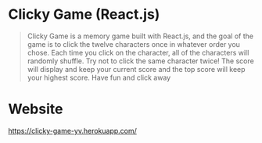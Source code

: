 # Clicky Game (React.js)
> Clicky Game is a memory game built with React.js, and the goal of the game is to click the twelve characters once in whatever order you chose. Each time you click on the character, all of the characters will randomly shuffle. Try not to click the same character twice!
> The score will display and keep your current score and the top score will keep your highest score.
> Have fun and click away
# Website
https://clicky-game-yv.herokuapp.com/ 
